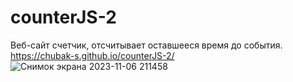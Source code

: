 # counterJS-2
Веб-сайт счетчик, отсчитывает оставшееся время до события.
 https://chubak-s.github.io/counterJS-2/
 ![Снимок экрана 2023-11-06 211458](https://github.com/Chubak-s/counterJS-2/assets/112934217/8ce04e6c-7cd1-490e-b7d1-28d658c4fc30)
